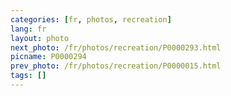```yaml
---
categories: [fr, photos, recreation]
lang: fr
layout: photo
next_photo: /fr/photos/recreation/P0000293.html
picname: P0000294
prev_photo: /fr/photos/recreation/P0000015.html
tags: []
---
```

